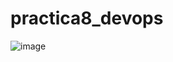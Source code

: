 # practica8_devops

![image](https://github.com/user-attachments/assets/33aca023-245a-48d0-a7bb-2f0e31b63e3a)

